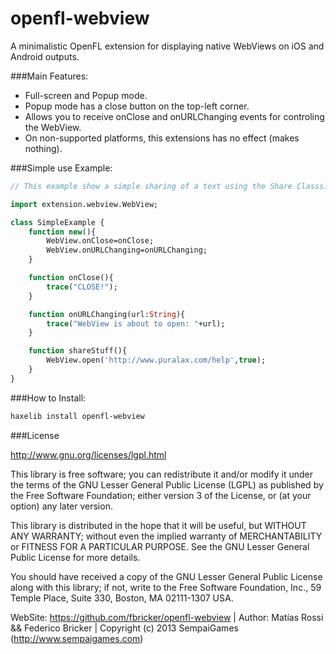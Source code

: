 openfl-webview
=======

A minimalistic OpenFL extension for displaying native WebViews on iOS and Android outputs.

###Main Features:

* Full-screen and Popup mode.
* Popup mode has a close button on the top-left corner.
* Allows you to receive onClose and onURLChanging events for controling the WebView.
* On non-supported platforms, this extensions has no effect (makes nothing).

###Simple use Example:

```haxe
// This example show a simple sharing of a text using the Share Classs.

import extension.webview.WebView;

class SimpleExample {
	function new(){
		WebView.onClose=onClose;
		WebView.onURLChanging=onURLChanging;
	}

	function onClose(){
		trace("CLOSE!");
	}

	function onURLChanging(url:String){
		trace("WebView is about to open: "+url);
	}

	function shareStuff(){
		WebView.open('http://www.puralax.com/help',true);
	}
}

```

###How to Install:


```bash
haxelib install openfl-webview
```

###License

http://www.gnu.org/licenses/lgpl.html

This library is free software; you can redistribute it and/or
modify it under the terms of the GNU Lesser General Public
License (LGPL) as published by the Free Software Foundation; either
version 3 of the License, or (at your option) any later version.
  
This library is distributed in the hope that it will be useful,
but WITHOUT ANY WARRANTY; without even the implied warranty of
MERCHANTABILITY or FITNESS FOR A PARTICULAR PURPOSE. See the GNU
Lesser General Public License for more details.
  
You should have received a copy of the GNU Lesser General Public
License along with this library; if not, write to the Free Software
Foundation, Inc., 59 Temple Place, Suite 330, Boston, MA 02111-1307 USA.
  

WebSite: https://github.com/fbricker/openfl-webview | Author: Matías Rossi && Federico Bricker | Copyright (c) 2013 SempaiGames (http://www.sempaigames.com)
